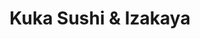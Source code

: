 ---
layout: place
title: "Kuka Sushi & Izakaya"
permalink: /arizona/tempe/kuka-sushi-izakaya.html
stateAbbr: AZ
stateName: Arizona
cityName: Tempe
seo:
  name: "Kuka Sushi & Izakaya"
  type: Restaurant
  links: http://kukasushi.com/
description: "Kuka Sushi & Izakaya serves delicious sushi in Tempe, Arizona. Try fresh Japanese dishes for a great dining experience. "
place_id: ChIJzYZ61uIJK4cRtItvjQKWXGk
photos:
  - name: >-
      places/ChIJzYZ61uIJK4cRtItvjQKWXGk/photos/AeeoHcJQu0R7bHVMM3gEDyEhmfuhz2JYCxgYXvjWLd976H_AXoG5ody1OnOrvuse_KQtuA4HQBfHiuY-6XJa-jeS3twYkXf9qksM4-z-wb3zmvROYyn0qVQFAVdlkIKEEcqY5INUYTJNXMof5Jq9C6XgUjXU2QN-8887Wz_q4Vx6rin9gbwhRMgmocc_tIJM4x5-8_bmQkHj5qR5LdhCWwBjA2Y0nHa-pPuxU-c0Z6-MZL4UZAmQDvf8jCevZD3EBKPyy0oQDmD-kDEbg0vv86wBMlFzlLE1_iYPgnJ5-GWCK4-_CXgByuHXj-fHKvP61RxGuNgaXFQRUZEpD6sIJKSINliWcG_svmrp11S1-zIZVvuw7Tc5eKBHjozj-ICffd8LBWoomaso39XPFcEbd9-f2Y5NPakfe0f8n6ZyTr72qdIVkg
    widthPx: 3024
    heightPx: 4032
    authorAttributions:
      - displayName: 이준원
        uri: https://maps.google.com/maps/contrib/109704948305913821176
        photoUri: >-
          https://lh3.googleusercontent.com/a/ACg8ocJWeglTKhSNY2AIbBtBNmiAlcKZ_Yf6A-1O67cdmZc_RKbRJQ=s100-p-k-no-mo
    flagContentUri: >-
      https://www.google.com/local/imagery/report/?cb_client=maps_api_places.places_api&image_key=!1e10!2sCIHM0ogKEICAgIDEloXgYw&hl=en-US
    googleMapsUri: >-
      https://www.google.com/maps/place//data=!3m4!1e2!3m2!1sCIHM0ogKEICAgIDEloXgYw!2e10!4m2!3m1!1s0x872b09e2d67a86cd:0x695c96028d6f8bb4
  - name: >-
      places/ChIJzYZ61uIJK4cRtItvjQKWXGk/photos/AeeoHcJSyoFarrgaDo_fcD0EkVCBfq4Lp4_Kf6rHMAFea1ashdW2JUfV8xf8DmddvKH9qLSmhohh7dEekQT4SjZXd_OqAY8aHE0t3SAsOfBuYyNYR-Mxt3p8CMnnWHA-rws-qoZ5-tEgreWkcDG4nZ9wAKkNBazjxUxEAjNvCUzmyh5DzQrPwRk3LoK6GS-KZKWV02H3ULLiEiLI447foEY9CyLeqpTcDUeTxqDdb5BYqFAlGmumN8bT8DhVB8ziGeuMW7DrAG7bLrJcy7Ptj8ja8j-qAsD8fGOgb8xFiGUVdOkDjA
    widthPx: 2000
    heightPx: 1333
    authorAttributions:
      - displayName: Kuka Sushi & Izakaya
        uri: https://maps.google.com/maps/contrib/103167346271030199638
        photoUri: >-
          https://lh3.googleusercontent.com/a-/ALV-UjXgv_3FOXS-CtBdStiyipCH-g-XInoiS60Ps_qmIxq5uhMRZA0=s100-p-k-no-mo
    flagContentUri: >-
      https://www.google.com/local/imagery/report/?cb_client=maps_api_places.places_api&image_key=!1e10!2sAF1QipMh7x-rO7F7jP-yOi_7xDUicpQSKexVe-gYzgeF&hl=en-US
    googleMapsUri: >-
      https://www.google.com/maps/place//data=!3m4!1e2!3m2!1sAF1QipMh7x-rO7F7jP-yOi_7xDUicpQSKexVe-gYzgeF!2e10!4m2!3m1!1s0x872b09e2d67a86cd:0x695c96028d6f8bb4
  - name: >-
      places/ChIJzYZ61uIJK4cRtItvjQKWXGk/photos/AeeoHcKzU9ft5U2-niEQ47N1f0mcbEK4wC5EIwHh4BXP5LOjpv6GeLlCjEV0neW17-B5Xtp5J6eUtMckPs0mygAY-i-y0whwyy9syJ7c9UdnasIq7S0gtt8PFvgCBiU4snTv_XvxfZLzdA0fUywq1a9LmUwqmmfGZiK6HB_0tA-MGX2tJTKJYJqYHFJ6CrKuIuEUIJ-t7IdqpQkn2hZp-HCeNBwrCnmOxHkwlZe0ME6hStqSwP2_v1woRhhQeNqmqYSQ58b405OkiCVzor39ql8TyVaBE4H4J0ajsgMToCwheTKzt_RLlfOIyra86pNFyM-9UFKsc_v3plzgbMxI0wIS7-lmYF-F9nWmBgCW34g1x1kBWxURTfXks9nt3q9ojevahk475tNlUAuPxk-PF8-4pWRdkfH3OaQvvMnvsHZtY4wZr6Bv
    widthPx: 4080
    heightPx: 3072
    authorAttributions:
      - displayName: Angela Deng
        uri: https://maps.google.com/maps/contrib/105887594436560848912
        photoUri: >-
          https://lh3.googleusercontent.com/a-/ALV-UjXCp6i3_hzq67u3dQY8tEqY-Y-ugEqD0PaZFxAnY41ZqW9SfLMfYw=s100-p-k-no-mo
    flagContentUri: >-
      https://www.google.com/local/imagery/report/?cb_client=maps_api_places.places_api&image_key=!1e10!2sCIHM0ogKEICAgICX0vuGhQE&hl=en-US
    googleMapsUri: >-
      https://www.google.com/maps/place//data=!3m4!1e2!3m2!1sCIHM0ogKEICAgICX0vuGhQE!2e10!4m2!3m1!1s0x872b09e2d67a86cd:0x695c96028d6f8bb4
  - name: >-
      places/ChIJzYZ61uIJK4cRtItvjQKWXGk/photos/AeeoHcJyhV1vPi8QCzDRAV65Q4O8vstprfUPmArRPCDVFzKFZXgtN3IOnEChWQb7P4in6K8b7inYN68iYlGBG6jXF5xzfzpvo57zu-C31JEyzDJUa1AZ3n2O97GMuAXRrovbl4W4Z5a9RbstmVG6EfxGsKTtBaAY-yzB_0KUEvdjzf6sg4us33-suoSP0Ck0d2coqyJmTyaaF_KbgoPi07Zvl0RU9-XfM935sn-yLqEOs-4r53nbtsFGiml4npC0YlpdQfD1i6USJUaiuSX-h1a0spPfG2T9PelXC72RjsCT4BUsfhKZms_o30NkIWgKhDha4SPUJlTjRDdM6-DsWyJ3jE1EBHZRnRSHzPh8KKcYGSjO3JDlU5PWRDOS7lmacBtFM0JA9Ivzy41k7UHtTJrW5DS8QpQujFbklk2jtrObCsj2LA
    widthPx: 3000
    heightPx: 4000
    authorAttributions:
      - displayName: Jose Romero
        uri: https://maps.google.com/maps/contrib/110995852230547446112
        photoUri: >-
          https://lh3.googleusercontent.com/a-/ALV-UjUXlhMxQ7GW8mp30vT4d9jwvB_FfyXUwu2DDowYW7yuEf8pxduk=s100-p-k-no-mo
    flagContentUri: >-
      https://www.google.com/local/imagery/report/?cb_client=maps_api_places.places_api&image_key=!1e10!2sCIHM0ogKEICAgICrx_P0QQ&hl=en-US
    googleMapsUri: >-
      https://www.google.com/maps/place//data=!3m4!1e2!3m2!1sCIHM0ogKEICAgICrx_P0QQ!2e10!4m2!3m1!1s0x872b09e2d67a86cd:0x695c96028d6f8bb4
  - name: >-
      places/ChIJzYZ61uIJK4cRtItvjQKWXGk/photos/AeeoHcITmcbZoFhISdXmySeO0HOjQESw5K40m8YojL3l2FpXzicdmSINsteE0POh_brOeckPhJGbly4eWqo6FOqqdtzK-Gv0gw7VGr8lsLl7CrKPfzGrbh0ahk0I2owiEMyLx6TPlL8C0cJAaN9ilGOKzQNKuAnJnmgVLfhwbW6EAJHBkEGxRvFXVYRx4NXrpictNqWSFukt1u6jmzotUOopWorvDrGnKnieb3krrOFLS2wJhDvNlzLirOFPdbxY5LP8nIOX-8srbZkMqiwP4T8E7IxTB1RSCep9Zwk9GjqCW7vX40gfycGtYJpZAZnHlIp5-4jKONjN16_vrabcFqZoyer6UH3I1bQkCqjvCQjYHQoGur_2WKRJ8rhkO39dO3jrzXIAzm9TMGoiaWa44arwExY-PMOiblmdLAH-Ol58iEk
    widthPx: 1944
    heightPx: 2592
    authorAttributions:
      - displayName: Hideyuki Tanaka
        uri: https://maps.google.com/maps/contrib/117411695111998552019
        photoUri: >-
          https://lh3.googleusercontent.com/a-/ALV-UjUdvJAt5l2KnT109Y5Av2VwERn618tZQPXBwpkgybQAmBB0gip5=s100-p-k-no-mo
    flagContentUri: >-
      https://www.google.com/local/imagery/report/?cb_client=maps_api_places.places_api&image_key=!1e10!2sCIHM0ogKEICAgICOgtPySQ&hl=en-US
    googleMapsUri: >-
      https://www.google.com/maps/place//data=!3m4!1e2!3m2!1sCIHM0ogKEICAgICOgtPySQ!2e10!4m2!3m1!1s0x872b09e2d67a86cd:0x695c96028d6f8bb4
  - name: >-
      places/ChIJzYZ61uIJK4cRtItvjQKWXGk/photos/AeeoHcKmt9mWxhLMtGhZ9timpNQy-kUBtWWrupsNurC53Xck3fV5qHjX3GCNcC56Td-fJlWz-mMdS3p0Riih9k1dngkjroUQvWGeOhhAJUKS-D5_ofGNCH8KO5WxhazaUyDmu25Cqdp4WG-mdyxukGomG9_19kIlcCPvNKeSs_TVkjJw971whYSNk-Nyw6prFrrSA9aLhkjXXRZgKY09mQKox1xP3FDIy_q9zbhYNBBpF3BjOff0j_YO_V7Mq0e9JzvSq8WThGP8_UbwJ1tPdQV6ZA6ZGbnlrJTrs4poZQ_7D00nAR--i8sBZKMny6XhYAwa7jjgBRmwhT8K9_UjB0fArtK81awrjGnmvXwIAsuwUhj_dweEejhqVbVQgmeyR-3kKOLWRk3BWCHaPSWfZNr5gcCQKIWZhphb_zJgmZcrseiPzA
    widthPx: 3024
    heightPx: 4032
    authorAttributions:
      - displayName: JH Kim
        uri: https://maps.google.com/maps/contrib/103025884273611370638
        photoUri: >-
          https://lh3.googleusercontent.com/a/ACg8ocJ0n_2_1i58TCpzvMCcC3hgLpAATOOPPY-T0QrKPsd7bEzJLwzJ=s100-p-k-no-mo
    flagContentUri: >-
      https://www.google.com/local/imagery/report/?cb_client=maps_api_places.places_api&image_key=!1e10!2sCIHM0ogKEICAgICHjOPuKA&hl=en-US
    googleMapsUri: >-
      https://www.google.com/maps/place//data=!3m4!1e2!3m2!1sCIHM0ogKEICAgICHjOPuKA!2e10!4m2!3m1!1s0x872b09e2d67a86cd:0x695c96028d6f8bb4
  - name: >-
      places/ChIJzYZ61uIJK4cRtItvjQKWXGk/photos/AeeoHcJo2_0LhwBlIgfZ99dkkLGcRLD9LV_kN03NWHmnqw-QxWkCWb_sScwz7x05lU3y86Mfv_j8pyDj99obd3yE0ROwynxfvBKjEUJR28e0LiKDzO2uZ9_U_yIuLSgQA8SunDLJtVLYisaXxZY7Xxhh4WXLK7zT1xftyHvpNuukxnsoDzAEsiadcj_5u3v2bag3H4ZbCzOE33PLaTt9tOshq9p5NIr5yoVR18IIv8UCPqjdsx_VvYXsUqR-hYHyGmCRVoOoYkmDytsEpcxNIBMbULTewF5BX2AAATF8ajiTnAp7iA
    widthPx: 2000
    heightPx: 1333
    authorAttributions:
      - displayName: Kuka Sushi & Izakaya
        uri: https://maps.google.com/maps/contrib/103167346271030199638
        photoUri: >-
          https://lh3.googleusercontent.com/a-/ALV-UjXgv_3FOXS-CtBdStiyipCH-g-XInoiS60Ps_qmIxq5uhMRZA0=s100-p-k-no-mo
    flagContentUri: >-
      https://www.google.com/local/imagery/report/?cb_client=maps_api_places.places_api&image_key=!1e10!2sAF1QipPeJURpho0XWurC_NZ34TTMAf5IxW2g9zsaiG_0&hl=en-US
    googleMapsUri: >-
      https://www.google.com/maps/place//data=!3m4!1e2!3m2!1sAF1QipPeJURpho0XWurC_NZ34TTMAf5IxW2g9zsaiG_0!2e10!4m2!3m1!1s0x872b09e2d67a86cd:0x695c96028d6f8bb4
  - name: >-
      places/ChIJzYZ61uIJK4cRtItvjQKWXGk/photos/AeeoHcKI8QdpTnGTfjEuivQQZNvHEiL5BoTg5xWwq_LpQoWb0VkKbxBVGOFHr1KzEA91TVdJUwWTzcWlezP-u8FB-Gv4u8C0t0BjEPn0oG_SZyg97VVNrAqgUGzLEJIhK8DCD_v_PEQUklZrLKrGruL4Emi54KXSzazsFGsm-xb0UjjAxo0U-TC7AgXXIL9UFYk3IhDUhgjTcaKIMjgcP_fDS5EHb0hIY1uhtbhg4RXFKlRk7VTMdBGKXIKcXMHFsFsT1VRVHVyYL4tOMjZT3a-cjE1gyJ8NFwWbt3L38YjmL7yiFgIKoh7QZFR0U02zdevZpIEmdNK0GAHUG0s1-3F_z_FpqppXDvJjKfKuRKlOF2oeRUs-Cs1zgmKqy7oiNgnXruoFzZGFi9zmjFCAvvdeT5v-1di90RsquITom4SLD_sslQ
    widthPx: 4080
    heightPx: 3072
    authorAttributions:
      - displayName: 旅に出ましょう。
        uri: https://maps.google.com/maps/contrib/113533956036281913676
        photoUri: >-
          https://lh3.googleusercontent.com/a-/ALV-UjUb4a2vlURlFYrrH7jJPluFMzRIoWNZXcexnu0UBmDfQtkXdsk3UA=s100-p-k-no-mo
    flagContentUri: >-
      https://www.google.com/local/imagery/report/?cb_client=maps_api_places.places_api&image_key=!1e10!2sCIHM0ogKEICAgICn5PTjBA&hl=en-US
    googleMapsUri: >-
      https://www.google.com/maps/place//data=!3m4!1e2!3m2!1sCIHM0ogKEICAgICn5PTjBA!2e10!4m2!3m1!1s0x872b09e2d67a86cd:0x695c96028d6f8bb4
  - name: >-
      places/ChIJzYZ61uIJK4cRtItvjQKWXGk/photos/AeeoHcJM8pEwmmWULeiMQoh331MtYMpA6i1_0VQWoyZTIe68Xa_xD6H4_A4O6UMV-jOT3PCN9-7YD4G8XOcLjDJcrEC-HfirKjC0RlmyaISkVWi_gm53KR4lYUMhyVRpFEjcEMN5-SIQgiOIpbVhy2RPeopuPSz3IHLjM5-QtseCnx9ow7yWdaexqTZYTHpLsS60KcLa69Ev59djfzFJ7Hp9AR21TNzPSQTfQls9jgUhLyYIpKJHdNK442QBlrKxpyYzdBa2_siITKHMwDHKp3xpvBqfrNqJTeJVZ14vwCQzhizcVNWIPocZujIWb3pm4tgvAchkKH5nGB1igcDJjhpTj82bMLVe8g0ABhyWRk5InWjb-NtqqtK8ebD6ucvQbN4ass3nJF8l0evI5SaeGpCBJdmGAuzpP-dzCU_nRp6EQC0
    widthPx: 4800
    heightPx: 3600
    authorAttributions:
      - displayName: YS Z
        uri: https://maps.google.com/maps/contrib/118269845697762535247
        photoUri: >-
          https://lh3.googleusercontent.com/a-/ALV-UjXni2JlGer0AoGaxXhRnyIfAuVfNn2Iy6PhKd18s5QvkLIEUP7D=s100-p-k-no-mo
    flagContentUri: >-
      https://www.google.com/local/imagery/report/?cb_client=maps_api_places.places_api&image_key=!1e10!2sCIHM0ogKEICAgMDQ0deodQ&hl=en-US
    googleMapsUri: >-
      https://www.google.com/maps/place//data=!3m4!1e2!3m2!1sCIHM0ogKEICAgMDQ0deodQ!2e10!4m2!3m1!1s0x872b09e2d67a86cd:0x695c96028d6f8bb4
  - name: >-
      places/ChIJzYZ61uIJK4cRtItvjQKWXGk/photos/AeeoHcKYVffT3Ktf0MuG788MmTkQi1q1PoVhVORT5_ZUtV-DFd7VE0a5qK597NNy5DNuqyByztmCjvtuNNVGw-JKQiilG8x4KViPyN8DPlkWMc2XdRTVmlt5AaYKfRW4YtdVtE7yDhu7TijHns0ZKo0DJoyrvKWB5vAPCnUclUWHDuc-fuF0UVxnyTq561yxsLn88a52W9VTBi6rPofRxxDjKT4LEK9mb1EeCz0n-zl9gu67V2i1eXH1YsAB0XVltc9SamsH0X8nILzBPyj885k8Z2VWJEukInzP8N1V5bLgWqUzvw
    widthPx: 2000
    heightPx: 1333
    authorAttributions:
      - displayName: Kuka Sushi & Izakaya
        uri: https://maps.google.com/maps/contrib/103167346271030199638
        photoUri: >-
          https://lh3.googleusercontent.com/a-/ALV-UjXgv_3FOXS-CtBdStiyipCH-g-XInoiS60Ps_qmIxq5uhMRZA0=s100-p-k-no-mo
    flagContentUri: >-
      https://www.google.com/local/imagery/report/?cb_client=maps_api_places.places_api&image_key=!1e10!2sAF1QipPEbM5yIcBi0PqC1m1_T4SHDUHjAiC_5jwH_gXx&hl=en-US
    googleMapsUri: >-
      https://www.google.com/maps/place//data=!3m4!1e2!3m2!1sAF1QipPEbM5yIcBi0PqC1m1_T4SHDUHjAiC_5jwH_gXx!2e10!4m2!3m1!1s0x872b09e2d67a86cd:0x695c96028d6f8bb4
address: 1221 E Apache Blvd Suite103, Tempe, AZ 85281, USA
street: 1221 E Apache Blvd Suite103
city: Tempe
state: AZ
zip: '85281'
country: USA
neighborhood: null
latitude: '33.414596'
longitude: '-111.919359'
accessibility_options:
  wheelchairAccessibleParking: true
  wheelchairAccessibleEntrance: true
  wheelchairAccessibleRestroom: true
  wheelchairAccessibleSeating: true
business_status: OPERATIONAL
name: Kuka Sushi & Izakaya
google_maps_links:
  directionsUri: >-
    https://www.google.com/maps/dir//''/data=!4m7!4m6!1m1!4e2!1m2!1m1!1s0x872b09e2d67a86cd:0x695c96028d6f8bb4!3e0
  placeUri: https://maps.google.com/?cid=7592108009546812340
  writeAReviewUri: >-
    https://www.google.com/maps/place//data=!4m3!3m2!1s0x872b09e2d67a86cd:0x695c96028d6f8bb4!12e1
  reviewsUri: >-
    https://www.google.com/maps/place//data=!4m4!3m3!1s0x872b09e2d67a86cd:0x695c96028d6f8bb4!9m1!1b1
  photosUri: >-
    https://www.google.com/maps/place//data=!4m3!3m2!1s0x872b09e2d67a86cd:0x695c96028d6f8bb4!10e5
primary_type: Sushi Restaurant
opening_hours:
  regular: null
  current: null
secondary_opening_hours:
  regular:
    weekdayDescriptions: null
    type: null
  current:
    weekdayDescriptions: null
    type: null
phone: (480) 306-4386
price_level: PRICE_LEVEL_MODERATE
price_range: $20 &ndash; $30
rating: '4.4'
rating_count: 655
website: http://kukasushi.com/
reviews: null
parking_options: null
payment_options: null
allow_dogs: null
curbside_pickup: null
delivery: null
dine_in: null
good_for_children: null
good_for_groups: null
good_for_sports: null
live_music: null
menu_for_children: null
outdoor_seating: null
reservable: null
restroom: null
serves_beer: null
serves_breakfast: null
serves_brunch: null
serves_cocktails: null
serves_coffee: null
serves_dinner: null
serves_dessert: null
serves_lunch: null
serves_vegetarian_food: null
serves_wine: null
takeout: null
summary: null

---